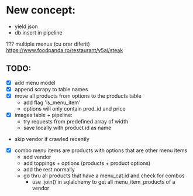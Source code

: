 # New concept:
- yield json
- db insert in pipeline


??? multiple menus (cu orar diferit)
https://www.foodpanda.ro/restaurant/v5ai/steak



## TODO:
- [x] add menu model
- [x] append scrapy to table names 
- [x] move all products from options to the products table
  - add flag 'is_menu_item'
  - options will only contain prod_id and price
- [x] images table + pipeline:
  - try requests from predefined array of width
  - save locally with product id as name
- skip vendor if crawled recently
- [x] combo menu items are products with options that are other menu items
  - add vendor
  - add toppings + options (products + product options)
  - add the rest normally
  - go thru all products that have a menu_cat.id and check for combos
    - use .join() in sqlalchemy to get all menu_item_products of a vendor
